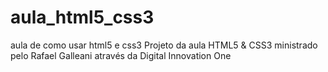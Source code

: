 # aula_html5_css3
aula de como usar html5 e css3
Projeto da aula HTML5 & CSS3 ministrado pelo Rafael Galleani através da Digital Innovation One
